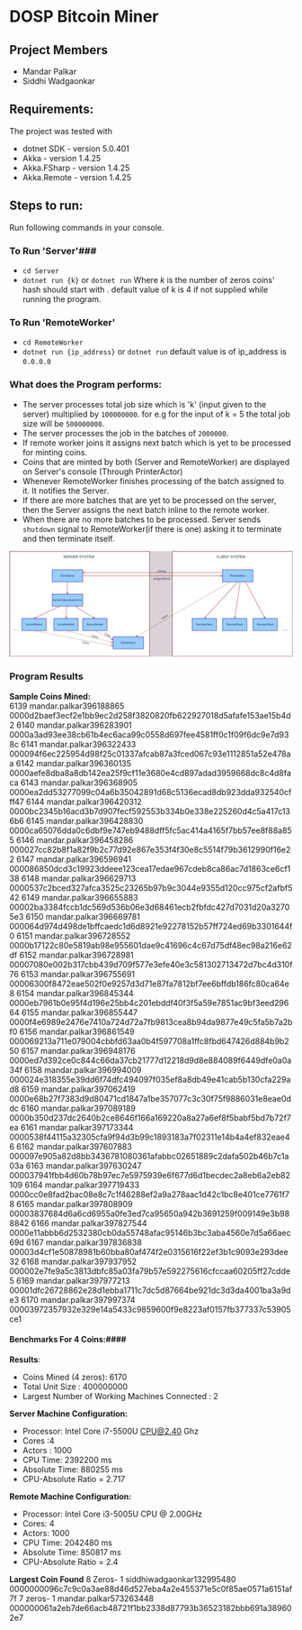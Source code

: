 # DOSP Bitcoin Miner #

## Project Members ##
* Mandar Palkar
* Siddhi Wadgaonkar 

## Requirements: ##
The project was tested with
* dotnet SDK - version 5.0.401
* Akka - version 1.4.25
* Akka.FSharp - version 1.4.25
* Akka.Remote - version 1.4.25


## Steps to run: ##
Run following commands in your console.

### To Run 'Server'###
* ``cd Server``
* ``dotnet run {k}`` or ``dotnet run`` 
  Where *k* is the number of zeros coins' hash should start with . default value of k is 4 if not supplied while running the program.

### To Run 'RemoteWorker' ###
* ``cd RemoteWorker``
* ``dotnet run {ip_address}`` or ``dotnet run``
    default value is of ip_address is ``0.0.0.0``

### What does the Program performs: ###
- The server processes total job size which is 'k' (input given to the server) multiplied by ``100000000``. for e.g for the input of k = 5 the total job size will be ``500000000``.
-  The server processes the job in the batches of ``2000000``.
-  If remote worker joins it assigns next batch which is yet to be processed for minting coins.
-  Coins that are minted by both (Server and RemoteWorker) are displayed on Server's console (Through PrinterActor)
-  Whenever RemoteWorker finishes processing of the batch assigned to it. It notifies the Server.
-  If there are more batches that are yet to be processed on the server, then the Server assigns the next batch inline to the remote worker.
- When there are no more batches to be processed. Server sends ``shutdown`` signal to RemoteWorker(if there is one) asking it to terminate and then terminate itself.

![alt text](https://github.com/pypalkar23/Bitcoin-Miner-DOSP/blob/main/Proj1_System.png)

### Program Results ###
**Sample Coins Mined:**    
6139 mandar.palkar396188865 0000d2baef3ecf2e1bb9ec2d258f3820820fb622927018d5afafe153ae15b4d2
6140 mandar.palkar396283901 0000a3ad93ee38cb61b4ec6aca99c0558d697fee4581ff0c1f09f6dc9e7d938c
6141 mandar.palkar396322433 000094f6ec225954d98f25c01337afcab87a3fced067c93e1112851a52e478aa
6142 mandar.palkar396360135 0000aefe8dba8a8db142ea25f9cf11e3680e4cd897adad3959668dc8c4d8faca
6143 mandar.palkar396368905 0000ea2dd53277099c04a6b35042891d68c5136ecad8db923dda932540cfff47
6144 mandar.palkar396420312 0000bc2345b16acd3b7d907fecf592553b334b0e338e225260d4c5a417c136b6
6145 mandar.palkar396428830 0000ca65076dda0c6dbf9e747eb9488dff5fc5ac414a4165f7bb57ee8f88a855
6146 mandar.palkar396458286 000027cc82b8f1a82f9b2c77d92e867e353f4f30e8c5514f79b3612990f16e22
6147 mandar.palkar396596941 000086850dcd3c19923ddeee123cea17edae967cdeb8ca86ac7d1863ce6cf138
6148 mandar.palkar396629713 0000537c2bced327afca3525c23265b97b9c3044e9355d120cc975cf2afbf542
6149 mandar.palkar396655883 00002ba3384fccb1dc569d536b06e3d68461ecb2fbfdc427d7031d20a32705e3
6150 mandar.palkar396669781 000064d974d498de1bffcaedc1d6d8921e92278152b57ff724ed69b3301644f0
6151 mandar.palkar396728552 0000b17122c80e5819ab98e955601dae9c41696c4c67d75df48ec98a216e62df
6152 mandar.palkar396728981 00007080e002b317cbb439d709f577e3efe40e3c581302713472d7bc4d310f76
6153 mandar.palkar396755691 00006300f8472eae502f0e9257d3d71e87fa7812bf7ee6bffdb186fc80ca64e8
6154 mandar.palkar396845344 0000eb7961b0e95f4d196e25bb4c201ebddf40f3f5a59e7851ac9bf3eed29664
6155 mandar.palkar396855447 0000f4e6989e2476e7410a724d72a7fb9813cea8b94da9877e49c5fa5b7a2bf0
6156 mandar.palkar396861549 000069213a711e079004cbbfd63aa0b4f597708a1ffc8fbd647426d884b9b250
6157 mandar.palkar396948176 0000ed7d392ce0c844c66da37cb21777d12218d9d8e884089f6449dfe0a0a34f
6158 mandar.palkar396994009 000024e318355e39dd6f74dfc494097f035ef8a8db49e41cab5b130cfa229ad8
6159 mandar.palkar397062419 0000e68b27f7383d9d80471cd1847a1be357077c3c30f75f9886031e8eae0ddc
6160 mandar.palkar397089189 0000b350d237dc2640b2ce8646f166a169220a8a27a6ef8f5babf5bd7b72f7ea
6161 mandar.palkar397173344 0000538f44115a32305cfa9f94d3b99c1893183a7f02311e14b4a4ef832eae46
6162 mandar.palkar397607883 000097e905a82d8bb3436781080361afabbc02651889c2dafa502b46b7c1a03a
6163 mandar.palkar397630247 000037941fbb4d60b78b97ec7e5975939e6f677d6d1becdec2a8eb6a2eb82109
6164 mandar.palkar397719433 0000cc0e8fad2bac08e8c7c1f46288ef2a9a278aac1d42c1bc8e401ce7761f78
6165 mandar.palkar397808909 00003837684d6a6cd6955a0fe3ed7ca95650a942b3691259f009149e3b988842
6166 mandar.palkar397827544 0000e11abbb6d2532380cb0da55748afac95146b3bc3aba4560e7d5a66aec69d
6167 mandar.palkar397836838 00003d4cf1e50878981b60bba80af474f2e0315616f22ef3b1c9093e293dee32
6168 mandar.palkar397937952 000002e7fe9a5c3813dbfc85a03fa79b57e592275616cfccaa60205ff27cdde5
6169 mandar.palkar397977213 00001dfc26728862e28d1ebba1711c7dc5d87664be921dc3d3da4001ba3a9de3
6170 mandar.palkar397997374 00003972357932e329e14a5433c9859600f9e8223af0157fb377337c53905ce1


#### Benchmarks For 4 Coins:####
**Results**:
- Coins Mined (4 zeros): 6170
- Total Unit Size : 400000000
- Largest Number of Working Machines Connected : 2

**Server Machine Configuration:**
- Processor: Intel Core i7-5500U CPU@2.40 Ghz
- Cores :4
- Actors : 1000 
- CPU Time: 2392200 ms
- Absolute Time: 880255 ms
- CPU-Absolute Ratio = 2.717

**Remote Machine Configuration:**
- Processor: Intel Core i3-5005U CPU @ 2.00GHz
- Cores: 4
- Actors: 1000
- CPU Time: 2042480 ms
- Absolute Time: 850817 ms
- CPU-Absolute Ratio = 2.4

**Largest Coin Found**
8 Zeros- 1 siddhiwadgaonkar132995480 0000000096c7c9c0a3ae88d46d527eba4a2e455371e5c0f85ae0571a6151af7f
7 zeros- 1 mandar.palkar573263448 000000061a2eb7de66acb48721f1bb2338d87793b36523182bbb691a389602e7 







